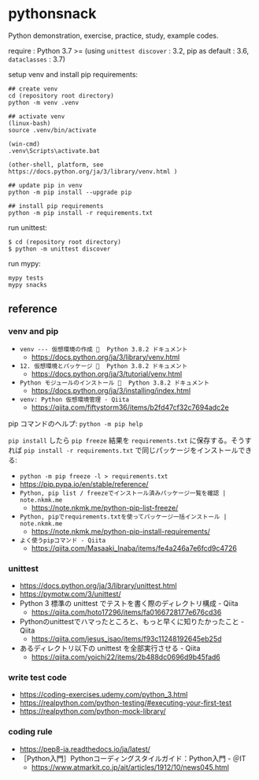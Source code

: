 # pythonsnack
Python demonstration, exercise, practice, study, example codes.

require : Python 3.7 >= (using `unittest discover` : 3.2, pip as default : 3.6, `dataclasses` : 3.7)

setup venv and install pip requirements:

```
## create venv
cd (repository root directory)
python -m venv .venv

## activate venv
(linux-bash)
source .venv/bin/activate

(win-cmd)
.venv\Scripts\activate.bat 

(other-shell, platform, see https://docs.python.org/ja/3/library/venv.html )

## update pip in venv
python -m pip install --upgrade pip

## install pip requirements
python -m pip install -r requirements.txt
```

run unittest:

```
$ cd (repository root directory)
$ python -m unittest discover
```

run mypy:

```
mypy tests
mypy snacks
```

## reference

### venv and pip

- `venv --- 仮想環境の作成   Python 3.8.2 ドキュメント`
  - https://docs.python.org/ja/3/library/venv.html
- `12. 仮想環境とパッケージ   Python 3.8.2 ドキュメント`
  - https://docs.python.org/ja/3/tutorial/venv.html
- `Python モジュールのインストール   Python 3.8.2 ドキュメント`
  - https://docs.python.org/ja/3/installing/index.html
- `venv: Python 仮想環境管理 - Qiita`
  - https://qiita.com/fiftystorm36/items/b2fd47cf32c7694adc2e

pip コマンドのヘルプ: `python -m pip help`

`pip install` したら `pip freeze` 結果を `requirements.txt` に保存する。そうすれば `pip install -r requirements.txt` で同じパッケージをインストールできる:

- `python -m pip freeze -l > requirements.txt`
- https://pip.pypa.io/en/stable/reference/
- `Python, pip list / freezeでインストール済みパッケージ一覧を確認 | note.nkmk.me`
  - https://note.nkmk.me/python-pip-list-freeze/
- `Python, pipでrequirements.txtを使ってパッケージ一括インストール | note.nkmk.me`
  - https://note.nkmk.me/python-pip-install-requirements/
- `よく使うpipコマンド - Qiita`
  - https://qiita.com/Masaaki_Inaba/items/fe4a246a7e6fcd9c4726

### unittest

- https://docs.python.org/ja/3/library/unittest.html
- https://pymotw.com/3/unittest/
- Python 3 標準の unittest でテストを書く際のディレクトリ構成 - Qiita
  - https://qiita.com/hoto17296/items/fa0166728177e676cd36
- Pythonのunittestでハマったところと、もっと早くに知りたかったこと - Qiita
  - https://qiita.com/jesus_isao/items/f93c11248192645eb25d
- あるディレクトリ以下の unittest を全部実行させる - Qiita
  - https://qiita.com/yoichi22/items/2b488dc0696d9b45fad6

### write test code

- https://coding-exercises.udemy.com/python_3.html
- https://realpython.com/python-testing/#executing-your-first-test
- https://realpython.com/python-mock-library/

### coding rule

- https://pep8-ja.readthedocs.io/ja/latest/
- ［Python入門］Pythonコーディングスタイルガイド：Python入門 - ＠IT
  - https://www.atmarkit.co.jp/ait/articles/1912/10/news045.html


